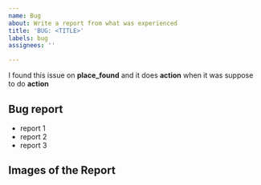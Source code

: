 ```yaml
---
name: Bug
about: Write a report from what was experienced
title: 'BUG: <TITLE>'
labels: bug
assignees: ''

---
```


I found this issue on **place_found** and it does **action** when it was suppose to do **action**

## Bug report

- report 1
- report 2
- report 3

## Images of the Report
